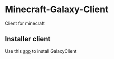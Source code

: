 # Minecraft-Galaxy-Client
Client for minecraft

## Installer client
Use this [app](https://github.com/LunarMoonDLCT/GalaxyClientInstaller) to install GalaxyClient

